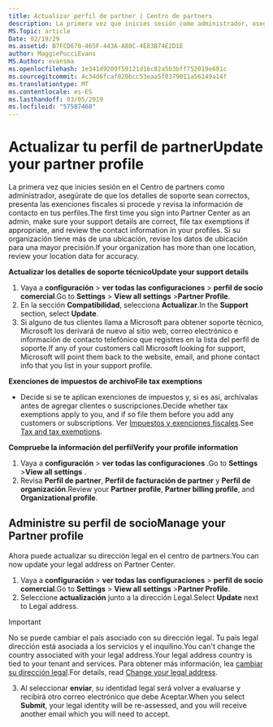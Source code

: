 ```yaml
---
title: Actualizar perfil de partner | Centro de partners
description: La primera vez que inicies sesión como administrador, asegúrate de que los detalles de soporte técnico sean correctos, presenta las exenciones fiscales si procede y revisa la información de contacto en tus perfiles.
MS.Topic: article
Date: 02/19/29
ms.assetid: B7FCD670-465F-443A-A80C-4E83B74E2D1E
author: MaggiePucciEvans
MS.Author: evansma
ms.openlocfilehash: 1e341d9209f59121d16c82a5b3bff752019e691c
ms.sourcegitcommit: 4c34d6fcaf020bcc53eaa5f0379011a56149a14f
ms.translationtype: MT
ms.contentlocale: es-ES
ms.lasthandoff: 03/05/2019
ms.locfileid: "57587468"
---
```

# <a name="update-your-partner-profile"></a><span data-ttu-id="7fa46-103">Actualizar tu perfil de partner</span><span class="sxs-lookup"><span data-stu-id="7fa46-103">Update your partner profile</span></span>


<span data-ttu-id="7fa46-104">La primera vez que inicies sesión en el Centro de partners como administrador, asegúrate de que los detalles de soporte sean correctos, presenta las exenciones fiscales si procede y revisa la información de contacto en tus perfiles.</span><span class="sxs-lookup"><span data-stu-id="7fa46-104">The first time you sign into Partner Center as an admin, make sure your support details are correct, file tax exemptions if appropriate, and review the contact information in your profiles.</span></span> <span data-ttu-id="7fa46-105">Si su organización tiene más de una ubicación, revise los datos de ubicación para una mayor precisión.</span><span class="sxs-lookup"><span data-stu-id="7fa46-105">If your organization has more than one location, review your location data for accuracy.</span></span>

<span data-ttu-id="7fa46-106">**Actualizar los detalles de soporte técnico**</span><span class="sxs-lookup"><span data-stu-id="7fa46-106">**Update your support details**</span></span>

1.  <span data-ttu-id="7fa46-107">Vaya a **configuración** &gt; **ver todas las configuraciones** &gt; **perfil de socio comercial**.</span><span class="sxs-lookup"><span data-stu-id="7fa46-107">Go to **Settings** &gt; **View all settings** &gt;**Partner Profile**.</span></span>
2.  <span data-ttu-id="7fa46-108">En la sección **Compatibilidad**, selecciona **Actualizar**.</span><span class="sxs-lookup"><span data-stu-id="7fa46-108">In the **Support** section, select **Update**.</span></span>
3.  <span data-ttu-id="7fa46-109">Si alguno de tus clientes llama a Microsoft para obtener soporte técnico, Microsoft los derivará de nuevo al sitio web, correo electrónico e información de contacto telefónico que registres en la lista del perfil de soporte.</span><span class="sxs-lookup"><span data-stu-id="7fa46-109">If any of your customers call Microsoft looking for support, Microsoft will point them back to the website, email, and phone contact info that you list in your support profile.</span></span>

<span data-ttu-id="7fa46-110">**Exenciones de impuestos de archivo**</span><span class="sxs-lookup"><span data-stu-id="7fa46-110">**File tax exemptions**</span></span>

-   <span data-ttu-id="7fa46-111">Decide si se te aplican exenciones de impuestos y, si es así, archívalas antes de agregar clientes o suscripciones.</span><span class="sxs-lookup"><span data-stu-id="7fa46-111">Decide whether tax exemptions apply to you, and if so file them before you add any customers or subscriptions.</span></span> <span data-ttu-id="7fa46-112">Ver [Impuestos y exenciones fiscales](tax-and-tax-exemptions.md).</span><span class="sxs-lookup"><span data-stu-id="7fa46-112">See [Tax and tax exemptions](tax-and-tax-exemptions.md).</span></span>

<span data-ttu-id="7fa46-113">**Compruebe la información del perfil**</span><span class="sxs-lookup"><span data-stu-id="7fa46-113">**Verify your profile information**</span></span>

1.  <span data-ttu-id="7fa46-114">Vaya a **configuración** &gt; **ver todas las configuraciones** .</span><span class="sxs-lookup"><span data-stu-id="7fa46-114">Go to **Settings** &gt;**View all settings** .</span></span> 
2.  <span data-ttu-id="7fa46-115">Revisa **Perfil de partner**, **Perfil de facturación de partner** y **Perfil de organización**.</span><span class="sxs-lookup"><span data-stu-id="7fa46-115">Review your **Partner profile**, **Partner billing profile**, and **Organizational profile**.</span></span>

## <a name="manage-your-partner-profile"></a><span data-ttu-id="7fa46-116">Administre su perfil de socio</span><span class="sxs-lookup"><span data-stu-id="7fa46-116">Manage your Partner profile</span></span> 

<span data-ttu-id="7fa46-117">Ahora puede actualizar su dirección legal en el centro de partners.</span><span class="sxs-lookup"><span data-stu-id="7fa46-117">You can now update your legal address on Partner Center.</span></span>

1. <span data-ttu-id="7fa46-118">Vaya a **configuración** &gt; **ver todas las configuraciones** &gt; **perfil de socio comercial**.</span><span class="sxs-lookup"><span data-stu-id="7fa46-118">Go to **Settings** &gt; **View all settings** &gt;**Partner Profile**.</span></span>
2. <span data-ttu-id="7fa46-119">Seleccione **actualización** junto a la dirección Legal.</span><span class="sxs-lookup"><span data-stu-id="7fa46-119">Select **Update** next to Legal address.</span></span> 

>[!Important]
><span data-ttu-id="7fa46-120">No se puede cambiar el país asociado con su dirección legal. Tu país legal dirección está asociada a los servicios y el inquilino.</span><span class="sxs-lookup"><span data-stu-id="7fa46-120">You can't change the country associated with your legal address.Your legal address country is tied to your tenant and services.</span></span> <span data-ttu-id="7fa46-121">Para obtener más información, lea [cambiar su dirección legal](https://docs.microsoft.com/office365/admin/manage/change-address-contact-and-more?view=o365-worldwide).</span><span class="sxs-lookup"><span data-stu-id="7fa46-121">For details, read [Change your legal address](https://docs.microsoft.com/office365/admin/manage/change-address-contact-and-more?view=o365-worldwide).</span></span>

3. <span data-ttu-id="7fa46-122">Al seleccionar **enviar**, su identidad legal será volver a evaluarse y recibirá otro correo electrónico que debe Aceptar.</span><span class="sxs-lookup"><span data-stu-id="7fa46-122">When you select **Submit**, your legal identity will be re-assessed, and you will receive another email which you will need to accept.</span></span>



 



